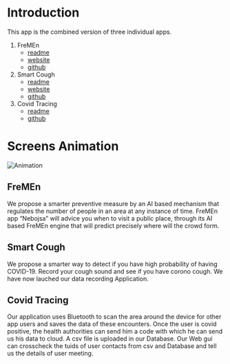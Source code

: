 # Introduction
This app is the combined version of three individual apps. 

1. FreMEn
    * [readme](https://github.com/manshaw/Covid-Care/blob/master/FreMEn.md)
    * [website](http://ncra.org.pk/FreMEn/)
    * [github](https://github.com/manshaw/FreMEn)
1. Smart Cough 
    * [readme](https://github.com/manshaw/Covid-Care/blob/master/SmartCough.md)
    * [website](https://ncra.org.pk/SmartCough/)
    * [github](https://github.com/manshaw/Cough-Covid-Android)
1. Covid Tracing 
    * [readme](https://github.com/manshaw/Covid-Care/blob/master/CovidTracing.md)
    * [github](https://github.com/daudahmed/BlueProximity)
    
# Screens Animation
![Animation](https://github.com/manshaw/Covid-Care/blob/master/CovidCombine.gif)

## FreMEn
We propose a smarter preventive measure by an AI based mechanism that regulates the number of people in an area at any instance of time. FreMEn app “Nebojsa” will advice you when to visit a public place, through its AI based FreMEn engine that will predict precisely where will the crowd form.

## Smart Cough
We propose a smarter way to detect if you have high probability of having COVID-19. Record your cough sound and see if you have corono cough. We have now lauched our data recording Application.

## Covid Tracing
Our application uses Bluetooth to scan the area around the device for other app users and saves the data of these encounters. Once the user is covid positive, the health authorities can send him a code with which he can send us his data to cloud. A csv file is uploaded in our Database. Our Web gui can crosscheck the tuids of user contacts from csv and Database and tell us the details of user meeting.
